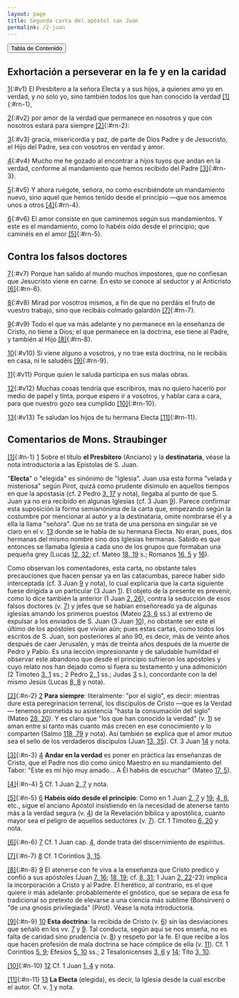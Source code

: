 ```yaml
---
layout: page
title: Segunda carta del apóstol san Juan
permalink: /2-juan
---
```


<input type="button" popovertarget="toc" value="Tabla de Contenido">

<div id="toc" markdown="1" popover>

- Tabla de contenido
{:toc}
</div>

## Exhortación a perseverar en la fe y en la caridad

[1](#v1){:#v1} El Presbítero a la señora Electa y a sus hijos, a quienes amo yo en verdad, y no solo yo, sino también todos los que han conocido la verdad [[1]](#n-1){:#rn-1},

[2](#v2){:#v2} por amor de la verdad que permanece en nosotros y que con nosotros estará para siempre [[2]](#n-2){:#rn-2}:

[3](#v3){:#v3} gracia, misericordia y paz, de parte de Dios Padre y de Jesucristo, el Hijo del Padre, sea con vosotros en verdad y amor.

[4](#v4){:#v4} Mucho me he gozado al encontrar a hijos tuyos que andan en la verdad, conforme al mandamiento que hemos recibido del Padre [[3]](#n-3){:#rn-3}.

[5](#v5){:#v5} Y ahora ruégote, señora, no como escribiéndote un mandamiento nuevo, sino aquel que hemos tenido desde el principio —que nos amemos unos a otros [[4]](#n-4){:#rn-4}.

[6](#v6){:#v6} El amor consiste en que caminemos según sus mandamientos. Y este es el mandamiento, como lo habéis oído desde el principio; que caminéis en el amor [[5]](#n-5){:#rn-5}.

## Contra los falsos doctores

[7](#v7){:#v7} Porque han salido al mundo muchos impostores, que no confiesan que Jesucristo viene en carne. En esto se conoce al seductor y al Anticristo [[6]](#n-6){:#rn-6}.

[8](#v8){:#v8} Mirad por vosotros mismos, a fin de que no perdáis el fruto de vuestro trabajo, sino que recibáis colmado galardón [[7]](#n-7){:#rn-7}.

[9](#v9){:#v9} Todo el que va más adelante y no permanece en la enseñanza de Cristo, no tiene a Dios; el que permanece en la doctrina, ese tiene al Padre, y también al Hijo [[8]](#n-8){:#rn-8}.

[10](#v10){:#v10} Si viene alguno a vosotros, y no trae esta doctrina, no le recibáis en casa, ni le saludéis [[9]](#n-9){:#rn-9}.

[11](#v11){:#v11} Porque quien le saluda participa en sus malas obras.

[12](#v12){:#v12} Muchas cosas tendría que escribiros, mas no quiero hacerlo por medio de papel y tinta, porque espero ir a vosotros, y hablar cara a cara, para que nuestro gozo sea cumplido [[10]](#n-10){:#rn-10}.

[13](#v13){:#v13} Te saludan los hijos de tu hermana Electa [[11]](#n-11){:#rn-11}.

## Comentarios de Mons. Straubinger

[[1]](#rn-1){:#n-1} [1](#v1) Sobre el título **el Presbítero** (Anciano) y la **destinataria**, véase la nota introductoria a las Epístolas de S. Juan.

"**Electa**" o "elegida" es sinónimo de "Iglesia". Juan usa esta forma "velada y misteriosa" según Pirot, quizá como prudente disimulo en aquellos tiempos en que la apostasía (cf. 2 Pedro [3, 17](2-pedro#c3-v17) y nota), llegaba al punto de que S. Juan ya no era recibido en algunas Iglesias (cf. 3 Juan [9](3-juan#v9)). Parece confirmar esta suposición la forma semianónima de la carta que, empezando según la costumbre por mencionar al autor y a la destinataria, omite nombrarse él y a ella la llama "señora". Que no se trata de una persona en singular se ve claro en el v. [13](#v13) donde se le habla de su hermana Electa. No eran, pues, dos hermanas del mismo nombre sino dos Iglesias hermanas. Sabido es que entonces se llamaba Iglesia a cada uno de los grupos que formaban una pequeña grey (Lucas [12, 32](lucas#c12-v32); cf. Mateo [18, 19](mateo#c18-v19) s.; Romanos [16, 5](romanos#c16-v5) y [16](romanos#c16-v16)).

Como observan los comentadores, esta carta, no obstante tales precauciones que hacen pensar ya en las catacumbas, parece haber sido interceptada (cf. 3 Juan [9](3-juan#v9) y nota), lo cual explicaría que la carta siguiente fuese dirigida a un particular (3 Juan [1](3-juan#v1)). El objeto de la presente es prevenir, como lo dice también la anterior (1 Juan [2, 26](1-juan#c2-v26)), contra la seducción de esos falsos doctores (v. [7](#v7)) y jefes que se habían enseñoreado ya de algunas iglesias amando los primeros puestos (Mateo [23, 6](mateo#c23-v6) ss.) al extremo de expulsar a los enviados de S. Juan (3 Juan [10](3-juan#v10)), no obstante ser este el último de los apóstoles que vivían aún; pues estas cartas, como todos los escritos de S. Juan, son posteriores al año 90, es decir, más de veinte años después de caer Jerusalén, y más de treinta años después de la muerte de Pedro y Pablo. Es una lección impresionante y de saludable humildad el observar este abandono que desde el principio sufrieron los apóstoles y cuyo relato nos han dejado como si fuera su testamento y una admonición (2 Timoteo [3, 1](2-timoteo#c3-v1) ss.; 2 Pedro [2, 1](2-pedro#c2-v1) ss.; Judas [3](judas#v3) s.), concordante con la del mismo Jesús (Lucas [8, 8](lucas#c8-v8) y nota).

[[2]](#rn-2){:#n-2} [2](#v2) **Para siempre**: literalmente: "por el siglo", es decir: mientras dure esta peregrinación terrenal, los discípulos de Cristo —que es la Verdad— tenemos prometida su asistencia "hasta la consumación del siglo" (Mateo [28, 20](mateo#c28-v20)). Y es claro que "los que han conocido la verdad" (v. [1](#v1)) se aman entre sí tanto más cuanto más crecen en ese conocimiento y lo comparten (Salmo [118, 79](salmos#c118-v79) y nota). Así también se explica que el amor mutuo sea el sello de los verdaderos discípulos (Juan [13, 35](juan#c13-v35)). Cf. 3 Juan [14](3-juan#v14) y nota.

[[3]](#rn-3){:#n-3} [4](#v4) **Andar en la verdad** es poner en práctica las enseñanzas de Cristo, que el Padre nos dio como único Maestro en su mandamiento del Tabor: "Este es mi hijo muy amado... A Él habéis de escuchar" (Mateo [17, 5](mateo#c17-v5)).

[[4]](#rn-4){:#n-4} [5](#v5) Cf. 1 Juan [2, 7](1-juan#c2-v7) y nota.

[[5]](#rn-5){:#n-5} [6](#v6) **Habéis oído desde el principio**: Como en 1 Juan [2, 7](1-juan#c2-v7) y [19](1-juan#c2-v19); [4, 6](1-juan#c4-v6), etc., sigue el anciano Apóstol insistiendo en la necesidad de atenerse tanto más a la verdad segura (v. [4](#v4)) de la Revelación bíblica y apostólica, cuanto mayor sea el peligro de aquellos seductores (v. [7](#v7)). Cf. 1 Timoteo [6, 20](1-timoteo#c6-v20) y nota.

[[6]](#rn-6){:#n-6} [7](#v7) Cf. 1 Juan cap. [4](1-juan#c4), donde trata del discernimiento de espíritus.

[[7]](#rn-7){:#n-7} [8](#v8) Cf. 1 Corintios [3, 15](1-corintios#c3-v15).

[[8]](#rn-8){:#n-8} [9](#v9) El atenerse con fe viva a la enseñanza que Cristo predicó y confió a sus apóstoles (Juan [7, 16](juan#c7-v16); [18, 19](juan#c18-v19); cf. [8, 31](juan#c8-v31); 1 Juan [2, 22](1-juan#c2-v22)-23) implica la incorporación a Cristo y al Padre. El herético, al contrario, es el que quiere ir más adelante: probablemente el gnóstico, que se separa de esa fe tradicional so pretexto de elevarse a una ciencia más sublime (Bonsirven) o "de una gnosis privilegiada" (Pirot). Véase la nota introductoria.

[[9]](#rn-9){:#n-9} [10](#v10) **Esta doctrina**: la recibida de Cristo (v. [6](#v6)) sin las desviaciones que señaló en los vv. [7](#v7) y [9](#v9). Tal conducta, según aquí se nos enseña, no es falta de caridad sino prudencia (v. [8](#v8)) y respeto por la fe. El que recibe a los que hacen profesión de mala doctrina se hace cómplice de ella (v. [11](#v11)). Cf. 1 Corintios [5, 9](1-corintios#c5-v9); Efesios [5, 10](efesios#c5-v10) ss.; 2 Tesalonicenses [3, 6](2-tesalonicenses#c3-v6) y [14](2-tesalonicenses#c3-v14); Tito [3, 10](tito#c3-v10).

[[10]](#rn-10){:#n-10} [12](#v12) Cf. 1 Juan [1, 4](1-juan#c1-v4) y nota.

[[11]](#rn-11){:#n-11} [13](#v13) **La Electa** (elegida), es decir, la Iglesia desde la cual escribe el autor. Cf. v. [1](#v1) y nota.

<!-- Total de referencias: 11 -->
<!-- Rango original de referencias: 12779 - 12788 -->

<!-- Total de notas: 11 -->
<!-- Rango original de notas: [12779] - [12788] -->

